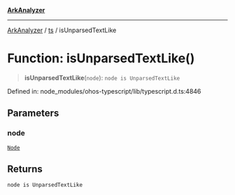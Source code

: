 [**ArkAnalyzer**](../../../../README.md)

***

[ArkAnalyzer](../../../../globals.md) / [ts](../README.md) / isUnparsedTextLike

# Function: isUnparsedTextLike()

> **isUnparsedTextLike**(`node`): `node is UnparsedTextLike`

Defined in: node\_modules/ohos-typescript/lib/typescript.d.ts:4846

## Parameters

### node

[`Node`](../interfaces/Node.md)

## Returns

`node is UnparsedTextLike`
